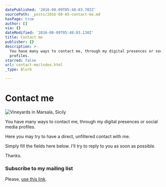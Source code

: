 ```yaml
---
datePublished: '2016-08-09T05:48:03.702Z'
sourcePath: _posts/2016-08-05-contact-me.md
hasPage: true
author: []
via: {}
dateModified: '2016-08-09T05:48:03.130Z'
title: Contact me
publisher: {}
description: >-
  You have many ways to contact me, through my digital presences or social media
  profiles.
starred: false
url: contact-me/index.html
_type: Blurb

---
```

# Contact me
![Vineyards in Marsala, Sicily](https://the-grid-user-content.s3-us-west-2.amazonaws.com/091f80b7-62d1-49b9-bbf8-b06c96ae20c7.jpg)

You have many ways to contact me, through my digital presences or social media profiles.

Here you may try to have a direct, unfiltered contact with me.

Simply fill the fields here below. I'll try to reply to you as soon as possible.

Thanks.

### Subscribe to my mailing list

Please, [use this link][0].

[0]: http://eepurl.com/caXriL